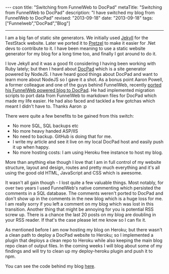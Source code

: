 --- cson
title: "Switching from FunnelWeb to DocPad"
metaTitle: "Switching from FunnelWeb to DocPad"
description: "I have switched my blog from FunnelWeb to DocPad"
revised: "2013-09-18"
date: "2013-09-18"
tags: ["Funnelweb","DocPad","Blog"]

---
I am a big fan of static site generators. We initially used [Jekyll](https://github.com/mojombo/jekyll) for the TestStack website. Later we ported it to [Pretzel](https://github.com/Code52/pretzel) to make it easier for .Net devs to contribute to it. I have been meaning to use a static website generator for my blog for a long time too, and finally I got around to do it.

I love Jekyll and it was a good fit considering I having been working with Ruby lately; but then I heard about [DocPad](docpad.org) which is a site generator powered by NodeJS. I have heard good things about DocPad and want to learn more about NodeJS so I gave it a shot. As a bonus point Aaron Powell, a former colleague and one of the guys behind FunnelWeb, recently [ported his FunnelWeb powered blog to DocPad](http://www.aaron-powell.com/posts/2013-06-10-new-blog-less-funnelweb.html). He had implemented migration scripts to port data from FunnelWeb to markdown files for DocPad which made my life easier. He had also faced and tackled a few gotchas which meant I didn't have to. Thanks Aaron :p

There were quite a few benefits to be gained from this switch:

 - No more SQL, SQL backups etc
 - No more heavy handed ASP/IIS 
 - No need to backup. GitHub is doing that for me.
 - I write my article and see it live on my local DocPad host and easily push it up when happy.
 - No more hosting costs: I am using Heroku free instance to host my blog.

More than anything else though I love that I am in full control of my website structure, layout and design, routes and pretty much everything and it's all using the good old HTML, JavaScript and CSS which is awesome.

It wasn't all gain though - I lost quite a few valuable things. Most notably, for over two years I used FunnelWeb's native commenting which persisted the comments in a SQL database. The comments weren't ported to DocPad and don't show up in the comments in the new blog which is a huge loss for me. I am really sorry if you left a comment on my blog which was lost in this transition. Another thing that might be annoying for you is potential RSS screw up. There is a chance the last 20 posts on my blog are doubling in your RSS reader. If that's the case please let me know so I can fix it.

As mentioned before I am now hosting my blog on Heroku; but there wasn't a clean path to deploy a DocPad website to Heroku; so I implemented a plugin that deploys a clean repo to Heroku while also keeping the main blog repo clean of output files. In the coming weeks I will blog about some of my findings and will try to clean up my deploy-heroku plugin and push it to npm.

You can see the code behind my blog [here](https://github.com/MehdiK/myblog).